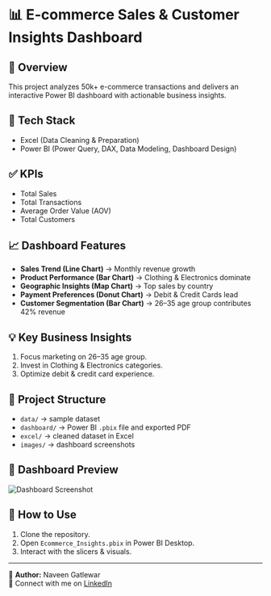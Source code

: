 # 📊 E-commerce Sales & Customer Insights Dashboard

## 🔹 Overview
This project analyzes 50k+ e-commerce transactions and delivers an interactive Power BI dashboard with actionable business insights.

## 🔧 Tech Stack
- Excel (Data Cleaning & Preparation)
- Power BI (Power Query, DAX, Data Modeling, Dashboard Design)

## ✅ KPIs
- Total Sales
- Total Transactions
- Average Order Value (AOV)
- Total Customers

## 📈 Dashboard Features
- **Sales Trend (Line Chart)** → Monthly revenue growth
- **Product Performance (Bar Chart)** → Clothing & Electronics dominate
- **Geographic Insights (Map Chart)** → Top sales by country
- **Payment Preferences (Donut Chart)** → Debit & Credit Cards lead
- **Customer Segmentation (Bar Chart)** → 26–35 age group contributes 42% revenue

## 💡 Key Business Insights
1. Focus marketing on 26–35 age group.  
2. Invest in Clothing & Electronics categories.  
3. Optimize debit & credit card experience.

## 📂 Project Structure
- `data/` → sample dataset  
- `dashboard/` → Power BI `.pbix` file and exported PDF  
- `excel/` → cleaned dataset in Excel  
- `images/` → dashboard screenshots  

## 📸 Dashboard Preview
![Dashboard Screenshot](images/dashboard_screenshot1.png)

## 🚀 How to Use
1. Clone the repository.  
2. Open `Ecommerce_Insights.pbix` in Power BI Desktop.  
3. Interact with the slicers & visuals.  

---

👤 **Author:** Naveen Gatlewar  
📌 Connect with me on [LinkedIn](your-linkedin-url)  

